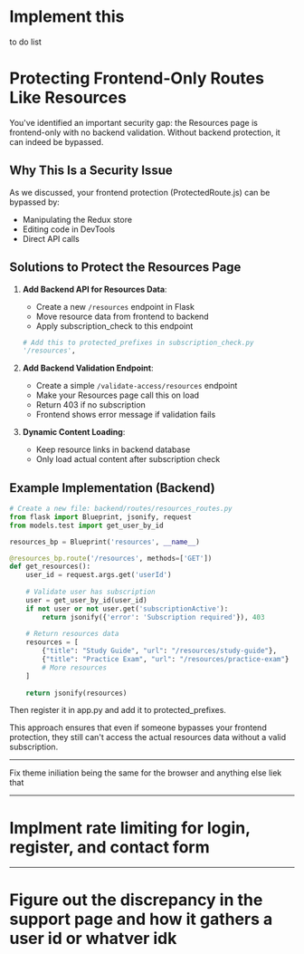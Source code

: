 # Implement this

to do list

# Protecting Frontend-Only Routes Like Resources

You've identified an important security gap: the Resources page is frontend-only with no backend validation. Without backend protection, it can indeed be bypassed.

## Why This Is a Security Issue

As we discussed, your frontend protection (ProtectedRoute.js) can be bypassed by:
- Manipulating the Redux store
- Editing code in DevTools
- Direct API calls

## Solutions to Protect the Resources Page

1. **Add Backend API for Resources Data**:
   - Create a new `/resources` endpoint in Flask
   - Move resource data from frontend to backend
   - Apply subscription_check to this endpoint
   ```python
   # Add this to protected_prefixes in subscription_check.py
   '/resources',
   ```

2. **Add Backend Validation Endpoint**:
   - Create a simple `/validate-access/resources` endpoint
   - Make your Resources page call this on load
   - Return 403 if no subscription
   - Frontend shows error message if validation fails

3. **Dynamic Content Loading**:
   - Keep resource links in backend database
   - Only load actual content after subscription check

## Example Implementation (Backend)

```python
# Create a new file: backend/routes/resources_routes.py
from flask import Blueprint, jsonify, request
from models.test import get_user_by_id

resources_bp = Blueprint('resources', __name__)

@resources_bp.route('/resources', methods=['GET'])
def get_resources():
    user_id = request.args.get('userId')
    
    # Validate user has subscription
    user = get_user_by_id(user_id)
    if not user or not user.get('subscriptionActive'):
        return jsonify({'error': 'Subscription required'}), 403
    
    # Return resources data
    resources = [
        {"title": "Study Guide", "url": "/resources/study-guide"},
        {"title": "Practice Exam", "url": "/resources/practice-exam"}
        # More resources
    ]
    
    return jsonify(resources)
```

Then register it in app.py and add it to protected_prefixes.

This approach ensures that even if someone bypasses your frontend protection, they still can't access the actual resources data without a valid subscription.


-----

Fix theme iniliation being the same for the browser and anything else liek that

----
# Implment rate limiting for login, register, and contact form
------
# Figure out the discrepancy in the support page and how it gathers a user id or whatver idk
